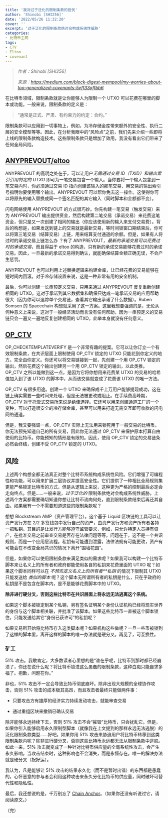 ```yaml
---
title: '我对过于泛化的限制条款的担忧'
author: 'Shinobi [SHI256]'
date: '2022/05/26 11:32:20'
cover: ''
excerpt: '过于泛化的限制条款绝对会构成系统性威胁'
categories:
- 比特币主网
tags:
- CTV
- Eltoo
- covenant
---
```



> *作者：Shinobi [SHI256]*
> 
> *来源：<https://medium.com/block-digest-mempool/my-worries-about-too-generalized-covenants-5eff33affbb6>*



在比特币领域，限制条款就是让你能够人为限制一个 UTXO 可以花费在哪里的脚本或功能。一般来说，限制条款的定义是：

> “通常是正式、严肃、有约束力的约定：合约。”

限制条款可以应用到一切事物上，例如，为冷存储金库带来额外的安全性、执行二层的安全模型等等。因此，在分析我眼中的“风险点”之前，我们先来介绍一些即将上线的限制条款构造技术。这些限制条款只是增加了效用，我没有看出它们带来了任何全局风险。

## [ANYPREVOUT/eltoo](https://anyprevout.xyz/)

ANYPREVOUT 的高明之处在于，可以让用户*无需通过交易 ID（TXID）和输出索引引用特定的 UTXO* 即可为一笔交易包含一个输入。当你要将一个输入包含到一笔交易内时，你必须通过交易 ID 指向创建该输入的那笔交易、用交易的输出索引号指明你要使用哪个输出。ANYPREVOUT 可以帮你免去这一操作。这使得你可以将原先的输入替换成同一个签名匹配的其它输入（同时脚本和金额都不变）。

闪电网络使用 ANYPREVOUT 的方式很巧妙。你先构建一笔交易（触发交易）来为 ANYPREVOUT 输出提供资金，然后构建第二笔交易（承诺交易）来花费这笔资金，但只是又一次创建了相同的输出（你应该使用新的输入来支付交易费）。背后的构想是，如果发送到链上的交易就是最新交易，等时间锁窗口期结束后，你可以将第三笔交易（结算交易）上链，用来结算支付通道的余额。但是，如果有人将过时的承诺交易上链怎么办 ？有了 ANYPREVOUT，*最新的承诺交易可以花费过时的承诺交易*，而且得益于 eltoo 的构造，只有新的承诺交易能够花费过时的承诺交易。因此，一旦最新的承诺交易得到确认，就能确保结算金额正确无误，不会产生惩罚。

ANYPREVOUT 也可以利用上述替换逻辑来构建金库，让已经花费的交易能够在短时间内回滚。对于冷存储设置来说，这是一种非常有用的安全机制。

最后，你可以创建一长串预定义交易，只用来通过 ANYPREVOUT 反复重新创建相同的 UTXO。这对于承诺到其它数据集和确保只达成一笔承诺交易的应用帮助很大（因为你可以追踪单个交易链，查看其它输出承诺了什么数据）。Ruben Somsen 的 Spacechain 构想就采用了这一方案。这里我想要强调的是，无论从何种意义上来说，这对于一般经济活动而言没有任何帮助，因为一串预定义的交易链只会一遍又一遍地反复创建相同的 UTXO，此举本身就没有任何意义。

## [OP_CTV](https://utxos.org/uses)

OP_CHECKTEMPLATEVERIFY 是一个非常有趣的提案。它可以让你订立一个有效限制条款，在共识层面上限制使用 OP_CTV 锁定的 UTXO 只能花到你定义的地方。完全由你定义。你还可以将交易链接到一起，先创建一个用 OP_CTV 锁定的输出，然后花费这个输出创建另一个用 OP_CTV 锁定的输出，以此类推。OP_CTV 之所以能做到这一点，是因为它将你想用来花费某 UTXO 的交易的哈希值加入到了该 UTXO 的脚本中，从而该交易就变成了花费该 UTXO 的唯一方法。

OP_CTV 有很多用途。创建一个 UTXO 来确保成千上万用户能够提现成功，这在链上确实需要一些时间来处理，但是无法被更改或阻止。在手续费高峰期，OP_CTV 对于托管式交易所来说是绝佳选择。它还可以用来创建通道工厂的一个变种，可以打造很安全的冷存储金库，甚至可以用来打造无需交互即可收款的闪电网络通道。

但是，我又要强调一点，OP_CTV 实际上无法用来锁死用于一般交易的比特币。你无法预先知道自己的所有交易，因此你无法通过 OP_CTV 来保护原本打算自由使用的比特币。你能预知的情形是有限的。因此，使用 OP_CTV 锁定的交易链条必然会终结，创建不受 OP_CTV 锁定的 UTXO。

## 风险

上述两个构想全都无法真正对整个比特币系统构成系统性风险。它们增强了可编程性和功能，可以用来扩展二层协议并提高安全性。它们提供了一种相比全局规则集更能严格锁定比特币的方式，但是从逻辑上来说，这种更为严格的控制最后必定会走向终点。但是……一般来说，*过于泛化的* 限制条款绝对会构成系统性威胁。上述两个方案都需要确切知道你想让比特币流向何处，直到限制条款结束后再还其自由。如果我有一个不需要知道这些的限制条款呢？

想想 Blockstream AMP（资产管理平台）。这个基于 Liquid 区块链的工具可以让资产发行方在 2/2 多签钱包中发行自己的资产，由资产发行方和资产所有者各持一把私钥。其目的是让发行方能够遵守监管要求，例如，只允许特定人员持有资产，在批准交易之前审查交易是否存在法律问题等等。问题在于，这不是一个共识规则，而是一个应用层流程。私钥有可能遭到泄露，法律法规有可能更改，资产有可能会在不改变全局共识的情况下离开“围墙花园”。

但是，如果你可以使用限制条款来满足类似的需求呢？如果我可以构建一个比特币脚本来让名义上的所有者和政府都能使用各自的私钥来花费里面的 UTXO 呢？如果这个脚本同样可以在 *不预先定义名义上的所有者**私钥* 的情况下限制其 UTXO 只能发送给 *类似的脚本* 呢？这个脚本无所谓所有者的私钥是什么，只在乎政府的私钥是不是包含在脚本内，是不是能够花费脚本中的 UTXO。

**除非进行硬分叉，否则这些比特币在共识层面上将永远无法逃离这个系统。**

如果这个脚本被锁定到某个私钥，另有签名证明某个身份认证机构已经将现实世界的身份与这个脚本相关联，并批准了该脚本。如果这些比特币一直被这个脚本锁住，只能发送给其它“身份已获许可”的私钥呢？

如果交易所开始将比特币存入这类脚本呢？如果机构这些做呢？一旦一些币被锁到了这样的脚本里，离开这样的脚本的唯一办法就是硬分叉。再见了，可互换性。

### 矿工

51% 攻击。我敢肯定，大多数读者心里想的是“谁在乎呢，比特币到那时都已经崩溃了，你还在说什么呢？将比特币锁进这么愚蠢的限制条款，这种白痴只能自求多福了。抱歉，问题在你。”

非也，51% 攻击不一定会导致比特币彻底崩坏。除非出现大规模的全球协作攻击，否则 51% 攻击的成本极其高昂，而且攻击者最终只能做两件事：

- 只要攻击方有雄厚的经济实力持续发动攻击，就能审查交易

- 通过重组区块来撤销已确认交易

除非能够永远持续下去，否则 51% 攻击不会“摧毁”比特币，只会扰乱它。但是，如果你引入能够启用永久限制型脚本（就像我在上文提到的那样永远无法逃脱）的泛化限制条款类型……好吧。如果你用 51% 攻击来胁迫用户将比特币转移到这类限制条款内呢？除非进行硬分叉，否则这些比特币永远都无法从限制条款中逃脱。如此一来，51% 攻击就变成了一种针对比特币供应量的全局系统性攻击，会产生永久影响。当攻击结束时，这种影响也不会消失，而是永恒存在。唯一的解决办法就是硬分叉（祝好运）。

我认为，凡是能够让 51% 攻击的结果永久化（而不是暂时出错）的东西都是愚蠢的，心怀恶意的参与者会利用这种攻击来永久分化比特币的供应量，同时破坏可替代性和隐私性。

最后，我还想说的是，千万别忘了 [Chain Anchor](https://petertodd.org/2016/mit-chainanchor-bribing-miners-to-regulate-bitcoin)。（如果你还没有听说过它，请阅读原文。）

（完）

 